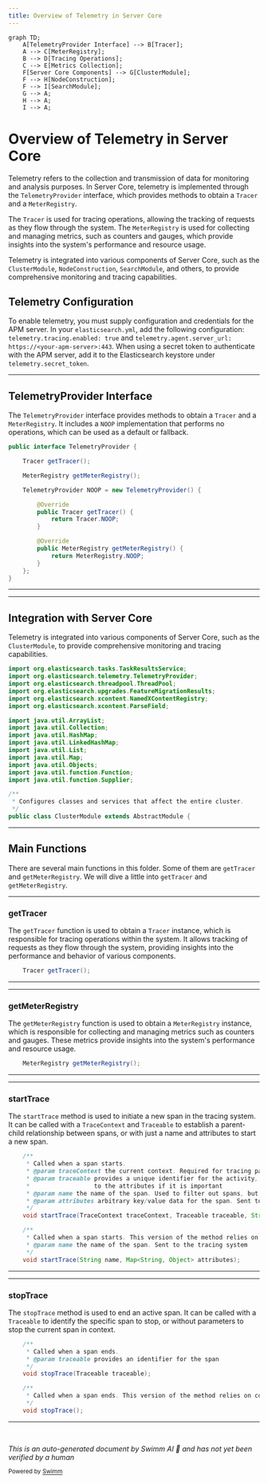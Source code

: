 ```yaml
---
title: Overview of Telemetry in Server Core
---
```

```mermaid
graph TD;
    A[TelemetryProvider Interface] --> B[Tracer];
    A --> C[MeterRegistry];
    B --> D[Tracing Operations];
    C --> E[Metrics Collection];
    F[Server Core Components] --> G[ClusterModule];
    F --> H[NodeConstruction];
    F --> I[SearchModule];
    G --> A;
    H --> A;
    I --> A;
```

# Overview of Telemetry in Server Core

Telemetry refers to the collection and transmission of data for monitoring and analysis purposes. In Server Core, telemetry is implemented through the `TelemetryProvider` interface, which provides methods to obtain a `Tracer` and a `MeterRegistry`.

The `Tracer` is used for tracing operations, allowing the tracking of requests as they flow through the system. The `MeterRegistry` is used for collecting and managing metrics, such as counters and gauges, which provide insights into the system's performance and resource usage.

Telemetry is integrated into various components of Server Core, such as the `ClusterModule`, `NodeConstruction`, `SearchModule`, and others, to provide comprehensive monitoring and tracing capabilities.

## Telemetry Configuration

To enable telemetry, you must supply configuration and credentials for the APM server. In your `elasticsearch.yml`, add the following configuration: `telemetry.tracing.enabled: true` and `telemetry.agent.server_url: https://<your-apm-server>:443`. When using a secret token to authenticate with the APM server, add it to the Elasticsearch keystore under `telemetry.secret_token`.

<SwmSnippet path="/server/src/main/java/org/elasticsearch/telemetry/TelemetryProvider.java" line="14">

---

## TelemetryProvider Interface

The `TelemetryProvider` interface provides methods to obtain a `Tracer` and a `MeterRegistry`. It includes a `NOOP` implementation that performs no operations, which can be used as a default or fallback.

```java
public interface TelemetryProvider {

    Tracer getTracer();

    MeterRegistry getMeterRegistry();

    TelemetryProvider NOOP = new TelemetryProvider() {

        @Override
        public Tracer getTracer() {
            return Tracer.NOOP;
        }

        @Override
        public MeterRegistry getMeterRegistry() {
            return MeterRegistry.NOOP;
        }
    };
}
```

---

</SwmSnippet>

<SwmSnippet path="/server/src/main/java/org/elasticsearch/cluster/ClusterModule.java" line="82">

---

## Integration with Server Core

Telemetry is integrated into various components of Server Core, such as the `ClusterModule`, to provide comprehensive monitoring and tracing capabilities.

```java
import org.elasticsearch.tasks.TaskResultsService;
import org.elasticsearch.telemetry.TelemetryProvider;
import org.elasticsearch.threadpool.ThreadPool;
import org.elasticsearch.upgrades.FeatureMigrationResults;
import org.elasticsearch.xcontent.NamedXContentRegistry;
import org.elasticsearch.xcontent.ParseField;

import java.util.ArrayList;
import java.util.Collection;
import java.util.HashMap;
import java.util.LinkedHashMap;
import java.util.List;
import java.util.Map;
import java.util.Objects;
import java.util.function.Function;
import java.util.function.Supplier;

/**
 * Configures classes and services that affect the entire cluster.
 */
public class ClusterModule extends AbstractModule {
```

---

</SwmSnippet>

## Main Functions

There are several main functions in this folder. Some of them are `getTracer` and `getMeterRegistry`. We will dive a little into `getTracer` and `getMeterRegistry`.

<SwmSnippet path="/server/src/main/java/org/elasticsearch/telemetry/TelemetryProvider.java" line="16">

---

### getTracer

The `getTracer` function is used to obtain a `Tracer` instance, which is responsible for tracing operations within the system. It allows tracking of requests as they flow through the system, providing insights into the performance and behavior of various components.

```java
    Tracer getTracer();
```

---

</SwmSnippet>

<SwmSnippet path="/server/src/main/java/org/elasticsearch/telemetry/TelemetryProvider.java" line="18">

---

### getMeterRegistry

The `getMeterRegistry` function is used to obtain a `MeterRegistry` instance, which is responsible for collecting and managing metrics such as counters and gauges. These metrics provide insights into the system's performance and resource usage.

```java
    MeterRegistry getMeterRegistry();
```

---

</SwmSnippet>

<SwmSnippet path="/server/src/main/java/org/elasticsearch/telemetry/tracing/Tracer.java" line="35">

---

### startTrace

The `startTrace` method is used to initiate a new span in the tracing system. It can be called with a `TraceContext` and `Traceable` to establish a parent-child relationship between spans, or with just a name and attributes to start a new span.

```java
    /**
     * Called when a span starts.
     * @param traceContext the current context. Required for tracing parent/child span activity.
     * @param traceable provides a unique identifier for the activity, and will not be sent to the tracing system. Add the ID
     *                  to the attributes if it is important
     * @param name the name of the span. Used to filter out spans, but also sent to the tracing system
     * @param attributes arbitrary key/value data for the span. Sent to the tracing system
     */
    void startTrace(TraceContext traceContext, Traceable traceable, String name, Map<String, Object> attributes);

    /**
     * Called when a span starts. This version of the method relies on context to assign the span a parent.
     * @param name the name of the span. Sent to the tracing system
     */
    void startTrace(String name, Map<String, Object> attributes);
```

---

</SwmSnippet>

<SwmSnippet path="/server/src/main/java/org/elasticsearch/telemetry/tracing/Tracer.java" line="51">

---

### stopTrace

The `stopTrace` method is used to end an active span. It can be called with a `Traceable` to identify the specific span to stop, or without parameters to stop the current span in context.

```java
    /**
     * Called when a span ends.
     * @param traceable provides an identifier for the span
     */
    void stopTrace(Traceable traceable);

    /**
     * Called when a span ends. This version of the method relies on context to select the span to stop.
     */
    void stopTrace();
```

---

</SwmSnippet>

&nbsp;

*This is an auto-generated document by Swimm AI 🌊 and has not yet been verified by a human*

<SwmMeta version="3.0.0" repo-id="Z2l0aHViJTNBJTNBZWxhc3RpY3NlYXJjaCUzQSUzQVN3aW1tLURlbW8=" repo-name="elasticsearch" doc-type="overview"><sup>Powered by [Swimm](https://app.swimm.io/)</sup></SwmMeta>
